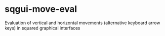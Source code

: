 # sqgui-move-eval
Evaluation of vertical and horizontal movements (alternative keyboard arrow keys) in squared graphical interfaces
